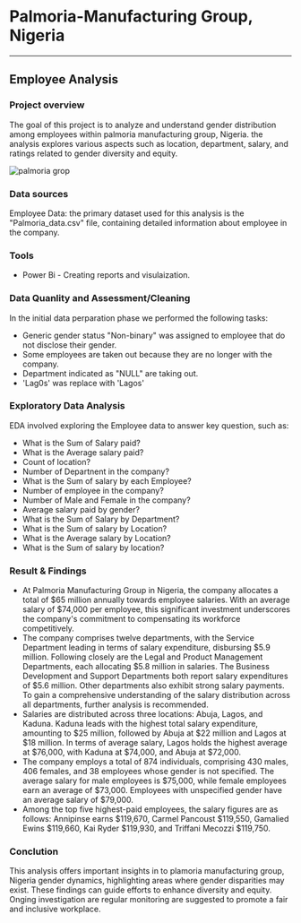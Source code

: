 # Palmoria-Manufacturing Group, Nigeria 
---
## Employee Analysis 

### Project overview 

The goal of this project is to analyze and understand gender distribution among employees within palmoria manufacturing group, Nigeria. the analysis explores various aspects such as location, department, salary, and ratings related to gender diversity and equity.

![palmoria grop](https://github.com/user-attachments/assets/c32486fe-4988-4050-867d-a4149b7aa3a6)

### Data sources 

Employee Data: the primary dataset used for this analysis is the "Palmoria_data.csv" file, containing detailed information about employee in the company.

### Tools

- Power Bi - Creating reports and visulaization.

### Data Quanlity and Assessment/Cleaning 

In the initial data perparation phase we performed the following tasks:

- Generic gender status "Non-binary" was assigned to employee that do not disclose their gender. 
- Some employees are taken out because they are no longer with the company.
- Department indicated as "NULL" are taking out.
- 'Lag0s' was replace with 'Lagos'

### Exploratory Data Analysis 

EDA involved exploring the Employee data to answer key question, such as:

- What is the Sum of Salary paid?
- What is the Average salary paid?
- Count of location?
- Number of Departnent in the company? 
- What is the Sum of salary by each Employee?
- Number of employee in the company?
- Number of Male and Female in the company?
- Average salary paid by gender?
- What is the Sum of Salary by Department?
- What is the Sum of salary by Location?
- What is the Average salary by Location?
- What is the Sum of salary by location?
   
### Result & Findings

- At Palmoria Manufacturing Group in Nigeria, the company allocates a total of $65 million annually towards employee salaries. With an average salary of $74,000 per employee, this significant investment underscores the company's commitment to compensating its workforce competitively.
- The company comprises twelve departments, with the Service Department leading in terms of salary expenditure, disbursing $5.9 million. Following closely are the Legal and Product Management Departments, each allocating $5.8 million in salaries. The Business Development and Support Departments both report salary expenditures of $5.6 million. Other departments also exhibit strong salary payments. To gain a comprehensive understanding of the salary distribution across all departments, further analysis is recommended.
- Salaries are distributed across three locations: Abuja, Lagos, and Kaduna. Kaduna leads with the highest total salary expenditure, amounting to $25 million, followed by Abuja at $22 million and Lagos at $18 million. In terms of average salary, Lagos holds the highest average at $76,000, with Kaduna at $74,000, and Abuja at $72,000.
- The company employs a total of 874 individuals, comprising 430 males, 406 females, and 38 employees whose gender is not specified. The average salary for male employees is $75,000, while female employees earn an average of $73,000. Employees with unspecified gender have an average salary of $79,000.
- Among the top five highest-paid employees, the salary figures are as follows: Annipinse earns $119,670, Carmel Pancoust $119,550, Gamalied Ewins $119,660, Kai Ryder $119,930, and Triffani Mecozzi $119,750.
  
### Conclution 

This analysis offers important insights in to plamoria manufacturing group, Nigeria gender dynamics, highlighting areas where gender disparities may exist. These findings can guide efforts to enhance diversity and equity. Onging investigation are regular monitoring are suggested to promote a fair and inclusive workplace.  



 







 





  

